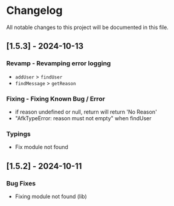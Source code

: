 # Changelog

All notable changes to this project will be documented in this file.

## [1.5.3] - 2024-10-13

### Revamp - Revamping error logging

- `addUser` > `findUser`
- `findMessage` > `getReason`

### Fixing - Fixing Known Bug / Error

- if reason undefined or null, return will return 'No Reason'
- "AfkTypeError: reason must not empty" when findUser

### Typings

- Fix module not found

## [1.5.2] - 2024-10-11

### Bug Fixes

- Fixing module not found (lib)